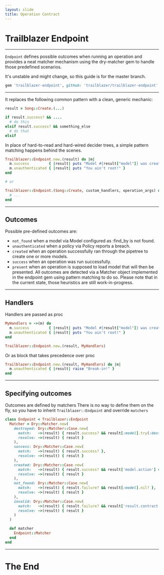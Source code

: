 ```yaml
---
layout: slide
title: Operation Contract
---
```


# Trailblazer Endpoint

---

`Endpoint` defines possible outcomes when running an operation and provides a neat matcher mechanism using the dry-matcher gem to handle those predefined scenarios.

It's unstable and might change, so this guide is for the master branch.

```ruby
gem 'trailblazer-endpoint', github: 'trailblazer/trailblazer-endpoint'
```

---

It replaces the following common pattern with a clean, generic mechanic:

```ruby
result = Song::Create.(...)

if result.success? && ....
  # do this
elsif result.success? && something_else
  # do that
elsif
```

In place of hard-to-read and hard-wired decider trees, a simple pattern matching happens behind the scenes.

```ruby
Trailblazer::Endpoint.new.(result) do |m|
  m.success         { |result| puts "Model #{result["model"]} was created successfully." }
  m.unauthenticated { |result| puts "You ain't root!" }
end

# or

Trailblazer::Endpoint.(Song::Create, custom_handlers, operation_args) do |m|
  # ...
end
```

---

## Outcomes

Possible pre-defined outcomes are:

- `not_found` when a model via Model configured as :find_by is not found.
- `unauthenticated` when a policy via Policy reports a breach.
- `created` when an operation successfully ran through the pipetree to create one or more models.
- `success` when an operation was run successfully.
- `present` when an operation is supposed to load model that will then be presented.
All outcomes are detected via a Matcher object implemented in the endpoint gem using pattern matching to do so. Please note that in the current state, those heuristics are still work-in-progress.

---

## Handlers

Handlers are passed as proc

```ruby
MyHandlers = ->(m) do
  m.success         { |result| puts "Model #{result["model"]} was created successfully." }
  m.unauthenticated { |result| puts "You ain't root!" }
end

Trailblazer::Endpoint.new.(result, MyHandlers)
```

Or as block that takes precedence over proc

```ruby
Trailblazer::Endpoint.new.(result, MyHandlers) do |m|
  m.unauthenticated { |result| raise "Break-in!" }
end

```
---

## Specifying outcomes

Outcomes are defined by matchers
There is no way to define them on the fly, so you have to inherit `Trailblazer::Endpoint` and override `matchers`

```ruby
class Endpoint < Trailblazer::Endpoint
  Matcher = Dry::Matcher.new(
    destroyed: Dry::Matcher::Case.new(
      match:   ->(result) { result.success? && result[:model].try(:destroyed?) },
      resolve: ->(result) { result }
    ),
    success: Dry::Matcher::Case.new(
      match:   ->(result) { result.success? },
      resolve: ->(result) { result }
    ),
    created: Dry::Matcher::Case.new(
      match:   ->(result) { result.success? && result['model.action'] == :new },
      resolve: ->(result) { result }
    ),
    not_found: Dry::Matcher::Case.new(
      match:   ->(result) { result.failure? && result[:model].nil? },
      resolve: ->(result) { result }
    ),
    invalid: Dry::Matcher::Case.new(
      match:   ->(result) { result.failure? && result['result.contract.default'] && result['result.contract.default'].failure? },
      resolve: ->(result) { result }
    )
  )

  def matcher
    Endpoint::Matcher
  end
end
```

---

# The End
